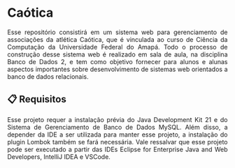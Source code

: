 # Caótica
<p align="justify"> Esse repositório consistirá em um sistema web para gerenciamento de associações da atlética Caótica, que é vinculada ao curso de Ciência da Computação da Universidade Federal do Amapá. Todo o processo de construção desse sistema web é realizado em sala de aula, na disciplina Banco de Dados 2, e tem como objetivo fornecer para alunos e alunas aspectos importantes sobre desenvolvimento de sistemas web orientados a banco de dados relacionais.</p>

## 📋 Requisitos
<p align="justify"> Esse projeto requer a instalação prévia do Java Development Kit 21 e do Sistema de Gerenciamento de Banco de Dados MySQL. Além disso, a depender da IDE a ser utilizada para manter esse projeto, a instalação do plugin Lombok também se fará necessária. Vale ressalvar que esse projeto pode ser executado a partir das IDEs Eclipse for Enterprise Java and Web Developers, IntelliJ IDEA e VSCode.
